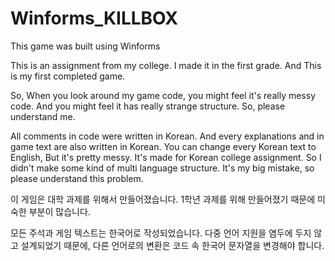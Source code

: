 # Winforms_KILLBOX
This game was built using Winforms

This is an assignment from my college. I made it in the first grade.
And This is my first completed game.

So, When you look around my game code, you might feel it's really messy code.
And you might feel it has really strange structure.
So, please understand me.

All comments in code were written in Korean.
And every explanations and in game text are also written in Korean.
You can change every Korean text to English, But it's pretty messy.
It's made for Korean college assignment.
So I didn't make some kind of multi language structure.
It's my big mistake, so please understand this problem.


이 게임은 대학 과제를 위해서 만들어졌습니다.
1학년 과제를 위해 만들어졌기 때문에 미숙한 부분이 많습니다.

모든 주석과 게임 텍스트는 한국어로 작성되었습니다.
다중 언어 지원을 염두에 두지 않고 설계되었기 때문에,
다른 언어로의 변환은 코드 속 한국어 문자열을 변경해야 합니다.
